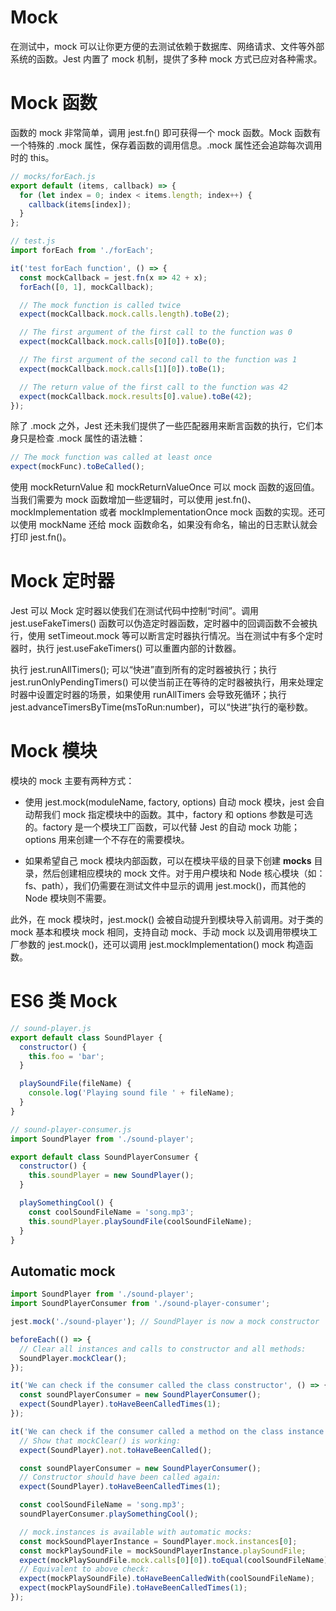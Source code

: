 # Mock

在测试中，mock 可以让你更方便的去测试依赖于数据库、网络请求、文件等外部系统的函数。Jest 内置了 mock 机制，提供了多种 mock 方式已应对各种需求。

# Mock 函数

函数的 mock 非常简单，调用 jest.fn() 即可获得一个 mock 函数。Mock 函数有一个特殊的 .mock 属性，保存着函数的调用信息。.mock 属性还会追踪每次调用时的 this。

```js
// mocks/forEach.js
export default (items, callback) => {
  for (let index = 0; index < items.length; index++) {
    callback(items[index]);
  }
};

// test.js
import forEach from './forEach';

it('test forEach function', () => {
  const mockCallback = jest.fn(x => 42 + x);
  forEach([0, 1], mockCallback);

  // The mock function is called twice
  expect(mockCallback.mock.calls.length).toBe(2);

  // The first argument of the first call to the function was 0
  expect(mockCallback.mock.calls[0][0]).toBe(0);

  // The first argument of the second call to the function was 1
  expect(mockCallback.mock.calls[1][0]).toBe(1);

  // The return value of the first call to the function was 42
  expect(mockCallback.mock.results[0].value).toBe(42);
});
```

除了 .mock 之外，Jest 还未我们提供了一些匹配器用来断言函数的执行，它们本身只是检查 .mock 属性的语法糖：

```js
// The mock function was called at least once
expect(mockFunc).toBeCalled();
```

使用 mockReturnValue 和 mockReturnValueOnce 可以 mock 函数的返回值。当我们需要为 mock 函数增加一些逻辑时，可以使用 jest.fn()、mockImplementation 或者 mockImplementationOnce mock 函数的实现。还可以使用 mockName 还给 mock 函数命名，如果没有命名，输出的日志默认就会打印 jest.fn()。

# Mock 定时器

Jest 可以 Mock 定时器以使我们在测试代码中控制“时间”。调用 jest.useFakeTimers() 函数可以伪造定时器函数，定时器中的回调函数不会被执行，使用 setTimeout.mock 等可以断言定时器执行情况。当在测试中有多个定时器时，执行 jest.useFakeTimers() 可以重置内部的计数器。

执行 jest.runAllTimers(); 可以“快进”直到所有的定时器被执行；执行 jest.runOnlyPendingTimers() 可以使当前正在等待的定时器被执行，用来处理定时器中设置定时器的场景，如果使用 runAllTimers 会导致死循环；执行 jest.advanceTimersByTime(msToRun:number)，可以“快进”执行的毫秒数。

# Mock 模块

模块的 mock 主要有两种方式：

- 使用 jest.mock(moduleName, factory, options) 自动 mock 模块，jest 会自动帮我们 mock 指定模块中的函数。其中，factory 和 options 参数是可选的。factory 是一个模块工厂函数，可以代替 Jest 的自动 mock 功能；options 用来创建一个不存在的需要模块。

- 如果希望自己 mock 模块内部函数，可以在模块平级的目录下创建 **mocks** 目录，然后创建相应模块的 mock 文件。对于用户模块和 Node 核心模块（如：fs、path），我们仍需要在测试文件中显示的调用 jest.mock()，而其他的 Node 模块则不需要。

此外，在 mock 模块时，jest.mock() 会被自动提升到模块导入前调用。对于类的 mock 基本和模块 mock 相同，支持自动 mock、手动 mock 以及调用带模块工厂参数的 jest.mock()，还可以调用 jest.mockImplementation() mock 构造函数。

# ES6 类 Mock

```js
// sound-player.js
export default class SoundPlayer {
  constructor() {
    this.foo = 'bar';
  }

  playSoundFile(fileName) {
    console.log('Playing sound file ' + fileName);
  }
}

// sound-player-consumer.js
import SoundPlayer from './sound-player';

export default class SoundPlayerConsumer {
  constructor() {
    this.soundPlayer = new SoundPlayer();
  }

  playSomethingCool() {
    const coolSoundFileName = 'song.mp3';
    this.soundPlayer.playSoundFile(coolSoundFileName);
  }
}
```

## Automatic mock

```js
import SoundPlayer from './sound-player';
import SoundPlayerConsumer from './sound-player-consumer';

jest.mock('./sound-player'); // SoundPlayer is now a mock constructor

beforeEach(() => {
  // Clear all instances and calls to constructor and all methods:
  SoundPlayer.mockClear();
});

it('We can check if the consumer called the class constructor', () => {
  const soundPlayerConsumer = new SoundPlayerConsumer();
  expect(SoundPlayer).toHaveBeenCalledTimes(1);
});

it('We can check if the consumer called a method on the class instance', () => {
  // Show that mockClear() is working:
  expect(SoundPlayer).not.toHaveBeenCalled();

  const soundPlayerConsumer = new SoundPlayerConsumer();
  // Constructor should have been called again:
  expect(SoundPlayer).toHaveBeenCalledTimes(1);

  const coolSoundFileName = 'song.mp3';
  soundPlayerConsumer.playSomethingCool();

  // mock.instances is available with automatic mocks:
  const mockSoundPlayerInstance = SoundPlayer.mock.instances[0];
  const mockPlaySoundFile = mockSoundPlayerInstance.playSoundFile;
  expect(mockPlaySoundFile.mock.calls[0][0]).toEqual(coolSoundFileName);
  // Equivalent to above check:
  expect(mockPlaySoundFile).toHaveBeenCalledWith(coolSoundFileName);
  expect(mockPlaySoundFile).toHaveBeenCalledTimes(1);
});
```
